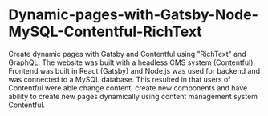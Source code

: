 # Dynamic-pages-with-Gatsby-Node-MySQL-Contentful-RichText
Create dynamic pages with Gatsby and Contentful using "RichText" and GraphQL. 
The website was built with a headless CMS system (Contentful). 
Frontend was built in React (Gatsby) and Node.js was used for backend and was connected to a MySQL database. 
This resulted in that users of Contentful were able change content, create new components 
and have ability to create new pages dynamically using content management system Contentful.  
